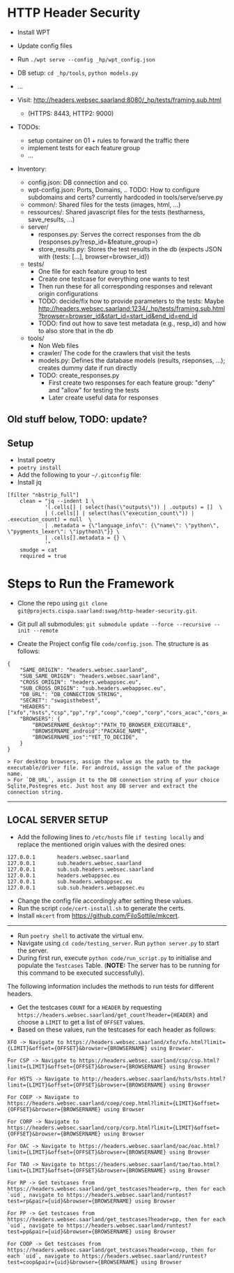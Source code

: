 # HTTP Header Security

- Install WPT
- Update config files
- Run `./wpt serve --config _hp/wpt_config.json`
- DB setup: `cd _hp/tools`, `python models.py`
- ...
- Visit: http://headers.websec.saarland:8080/_hp/tests/framing.sub.html
    - (HTTPS: 8443, HTTP2: 9000)
- TODOs:
    - setup container on 01 + rules to forward the traffic there
    - implement tests for each feature group
    - ...

- Inventory:
    - config.json: DB connection and co.
    - wpt-config.json: Ports, Domains, .. TODO: How to configure subdomains and certs? currently hardcoded in tools/serve/serve.py
    - common/: Shared files for the tests (images, html, ...)
    - ressources/: Shared javascript files for the tests (testharness, save_results, ...)
    - server/
        - responses.py: Serves the correct responses from the db (responses.py?resp_id=<int>&feature_group=<str>)
        - store_results.py: Stores the test results in the db (expects JSON with {tests: [...], browser=browser_id})
    - tests/
        - One file for each feature group to test
        - Create one testcase for everything one wants to test
        - Then run these for all corresponding responses and relevant origin configurations
        - TODO: decide/fix how to provide parameters to the tests: Maybe http://headers.websec.saarland:1234/_hp/tests/framing.sub.html?browser=browser_id&start_id=start_id&end_id=end_id 
        - TODO: find out how to save test metadata (e.g., resp_id) and how to also store that in the db
    - tools/
        - Non Web files
        - crawler/ The code for the crawlers that visit the tests
        - models.py: Defines the database models (results, rseponses, ...); creates dummy date if run directly
        - TODO: create_responses.py
            - First create two responses for each feature group: "deny" and "allow" for testing the tests
            - Later create useful data for responses

Old stuff below, TODO: update?
---
## Setup
- Install poetry
- `poetry install`
- Add the following to your `~/.gitconfig` file:
- Install jq
```git
[filter "nbstrip_full"]
    clean = "jq --indent 1 \
            '(.cells[] | select(has(\"outputs\")) | .outputs) = []  \
            | (.cells[] | select(has(\"execution_count\")) | .execution_count) = null  \
            | .metadata = {\"language_info\": {\"name\": \"python\", \"pygments_lexer\": \"ipython3\"}} \
            | .cells[].metadata = {} \
            '"
    smudge = cat
    required = true    
```

# Steps to Run the Framework

- Clone the repo using `git clone git@projects.cispa.saarland:swag/http-header-security.git`.
- Git pull all submodules: `git submodule update --force --recursive --init --remote`

- Create the Project config file `code/config.json`.
The structure is as follows: 
```
{
    "SAME_ORIGIN": "headers.websec.saarland",
    "SUB_SAME_ORIGIN": "headers.websec.saarland",
    "CROSS_ORIGIN": "headers.webappsec.eu",
    "SUB_CROSS_ORIGIN": "sub.headers.webappsec.eu",
    "DB_URL": "DB_CONNECTION_STRING",
    "SECRET": "swagisthebest",
    "HEADERS": ["xfo","hsts","csp","pp","rp","coop","coep","corp","cors_acac","cors_aceh","oac","tao"],
    "BROWSERS": {
        "BROWSERNAME_desktop":"PATH_TO_BROWSER_EXECUTABLE",
        "BROWSERNAME_android":"PACKAGE_NAME",
        "BROWSERNAME_ios":"YET_TO_DECIDE",
    }
}

> For desktop browsers, assign the value as the path to the executable/driver file. For android, assign the value of the package name.
> For `DB_URL`, assign it to the DB connection string of your choice Sqlite,Postegres etc. Just host any DB server and extract the connection string.

```
----
## LOCAL SERVER SETUP
- Add the following lines to `/etc/hosts` file `if testing locally` and replace the mentioned origin values with the desired ones:

```
127.0.0.1       headers.websec.saarland
127.0.0.1       sub.headers.websec.saarland
127.0.0.1       sub.sub.headers.websec.saarland
127.0.0.1       headers.webappsec.eu
127.0.0.1       sub.headers.webappsec.eu
127.0.0.1       sub.sub.headers.webappsec.eu
```
- Change the config file accordingly after setting these values.
- Run the script `code/cert-install.sh` to generate the certs.
- Install `mkcert` from https://github.com/FiloSottile/mkcert.
----

- Run `poetry shell` to activate the virtual env.
- Navigate using `cd code/testing_server`. Run `python server.py` to start the server.
- During first run, execute `python code/run_script.py` to initialise and populate the `Testcases` Table.
(**NOTE:** The server has to be running for this command to be executed successfully).

The following information includes the methods to run tests for different headers.

- Get the testcases `COUNT` for a `HEADER` by requesting `https://headers.websec.saarland/get_count?header={HEADER}` and choose a `LIMIT` to get a list of `OFFSET` values.
- Based on these values, run the testcases for each header as follows:
```
XFO -> Navigate to https://headers.websec.saarland/xfo/xfo.html?limit={LIMIT}&offset={OFFSET}&browser={BROWSERNAME} using Browser.

For CSP -> Navigate to https://headers.websec.saarland/csp/csp.html?limit={LIMIT}&offset={OFFSET}&browser={BROWSERNAME} using Browser

For HSTS -> Navigate to http://headers.websec.saarland/hsts/hsts.html?limit={LIMIT}&offset={OFFSET}&browser={BROWSERNAME} using Browser

For COEP -> Navigate to https://headers.websec.saarland/coep/coep.html?limit={LIMIT}&offset={OFFSET}&browser={BROWSERNAME} using Browser

For CORP -> Navigate to https://headers.websec.saarland/corp/corp.html?limit={LIMIT}&offset={OFFSET}&browser={BROWSERNAME} using Browser

For OAC -> Navigate to https://headers.websec.saarland/oac/oac.html?limit={LIMIT}&offset={OFFSET}&browser={BROWSERNAME} using Browser

For TAO -> Navigate to https://headers.websec.saarland/tao/tao.html?limit={LIMIT}&offset={OFFSET}&browser={BROWSERNAME} using Browser

For RP -> Get testcases from https://headers.websec.saarland/get_testcases?header=rp, then for each `uid`, navigate to https://headers.websec.saarland/runtest?test=rp&pair={uid}&browser={BROWSERNAME} using Browser

For PP -> Get testcases from https://headers.websec.saarland/get_testcases?header=pp, then for each `uid`, navigate to https://headers.websec.saarland/runtest?test=pp&pair={uid}&browser={BROWSERNAME} using Browser

For COOP -> Get testcases from https://headers.websec.saarland/get_testcases?header=coop, then for each `uid`, navigate to https://headers.websec.saarland/runtest?test=coop&pair={uid}&browser={BROWSERNAME} using Browser

```